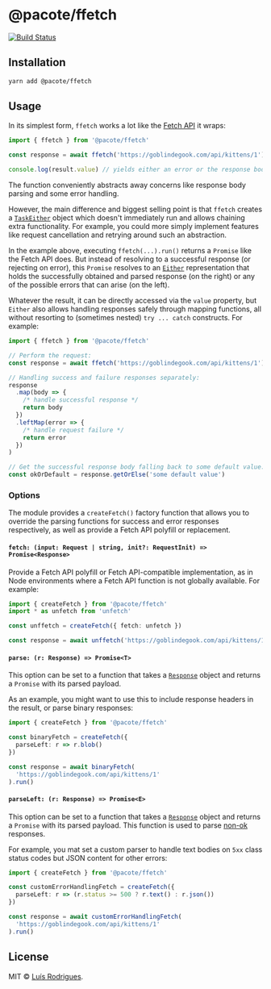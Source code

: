 # @pacote/ffetch

[![Build Status](https://travis-ci.org/PacoteJS/pacote.svg?branch=master)](https://travis-ci.org/PacoteJS/pacote)

## Installation

```bash
yarn add @pacote/ffetch
```

## Usage

In its simplest form, `ffetch` works a lot like the [Fetch
API](https://developer.mozilla.org/en-US/docs/Web/API/Fetch_API) it wraps:

```typescript
import { ffetch } from '@pacote/ffetch'

const response = await ffetch('https://goblindegook.com/api/kittens/1').run()

console.log(result.value) // yields either an error or the response body
```

The function conveniently abstracts away concerns like response body parsing and
some error handling.

However, the main difference and biggest selling point is that `ffetch` creates
a [`TaskEither`](https://gcanti.github.io/fp-ts/TaskEither.html) object which
doesn't immediately run and allows chaining extra functionality. For example,
you could more simply implement features like request cancellation and retrying
around such an abstraction.

In the example above, executing `ffetch(...).run()` returns a `Promise` like the
Fetch API does. But instead of resolving to a successful response (or rejecting
on error), this `Promise` resolves to an
[`Either`](https://gcanti.github.io/fp-ts/Either.html) representation that holds
the successfully obtained and parsed response (on the right) or any of the
possible errors that can arise (on the left).

Whatever the result, it can be directly accessed via the `value` property, but
`Either` also allows handling responses safely through mapping functions, all
without resorting to (sometimes nested) `try ... catch` constructs. For example:

```typescript
import { ffetch } from '@pacote/ffetch'

// Perform the request:
const response = await ffetch('https://goblindegook.com/api/kittens/1').run()

// Handling success and failure responses separately:
response
  .map(body => {
    /* handle successful response */
    return body
  })
  .leftMap(error => {
    /* handle request failure */
    return error
  })
)

// Get the successful response body falling back to some default value:
const okOrDefault = response.getOrElse('some default value')
```

### Options

The module provides a `createFetch()` factory function that allows you to
override the parsing functions for success and error responses respectively, as
well as provide a Fetch API polyfill or replacement.

#### `fetch: (input: Request | string, init?: RequestInit) => Promise<Response>`

Provide a Fetch API polyfill or Fetch API-compatible implementation, as in Node
environments where a Fetch API function is not globally available. For example:

```typescript
import { createFetch } from '@pacote/ffetch'
import * as unfetch from 'unfetch'

const unffetch = createFetch({ fetch: unfetch })

const response = await unffetch('https://goblindegook.com/api/kittens/1').run()
```

#### `parse: (r: Response) => Promise<T>`

This option can be set to a function that takes a
[`Response`](https://developer.mozilla.org/en-US/docs/Web/API/Response) object
and returns a `Promise` with its parsed payload.

As an example, you might want to use this to include response headers in the
result, or parse binary responses:

```typescript
import { createFetch } from '@pacote/ffetch'

const binaryFetch = createFetch({
  parseLeft: r => r.blob()
})

const response = await binaryFetch(
  'https://goblindegook.com/api/kittens/1'
).run()
```

#### `parseLeft: (r: Response) => Promise<E>`

This option can be set to a function that takes a
[`Response`](https://developer.mozilla.org/en-US/docs/Web/API/Response) object
and returns a `Promise` with its parsed payload. This function is used to parse
[non-ok](https://developer.mozilla.org/en-US/docs/Web/API/Response/ok)
responses.

For example, you mat set a custom parser to handle text bodies on `5xx` class
status codes but JSON content for other errors:

```typescript
import { createFetch } from '@pacote/ffetch'

const customErrorHandlingFetch = createFetch({
  parseLeft: r => (r.status >= 500 ? r.text() : r.json())
})

const response = await customErrorHandlingFetch(
  'https://goblindegook.com/api/kittens/1'
).run()
```

## License

MIT © [Luís Rodrigues](https://goblindegook.com).
